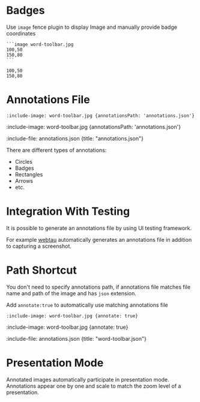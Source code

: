 # Badges

Use `image` fence plugin to display Image and manually provide badge coordinates 
    
    ```image word-toolbar.jpg
    100,50
    150,80
    ```

```image word-toolbar.jpg
100,50
150,80
```

# Annotations File

    :include-image: word-toolbar.jpg {annotationsPath: 'annotations.json'}

:include-image: word-toolbar.jpg {annotationsPath: 'annotations.json'}

:include-file: annotations.json {title: "annotations.json"}

There are different types of annotations:
* Circles
* Badges
* Rectangles
* Arrows
* etc.

# Integration With Testing

It is possible to generate an annotations file by using UI testing framework.

For example [webtau](https://github.com/testingisdocumenting/webtau) automatically generates an annotations file in addition to 
capturing a screenshot. 

# Path Shortcut 

You don't need to specify annotations path, if annotations file matches file name and path of the image and 
has `json` extension.

Add `annotate:true` to automatically use matching annotations file

    :include-image: word-toolbar.jpg {annotate: true}

:include-image: word-toolbar.jpg {annotate: true}

:include-file: annotations.json {title: "word-toolbar.json"}

# Presentation Mode

Annotated images automatically participate in presentation mode. Annotations appear one by one and scale to match the
zoom level of a presentation.
  


